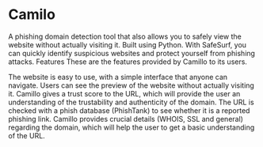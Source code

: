 # Camilo
A phishing domain detection tool that also allows you to safely view the website without actually visiting it. Built using Python. With SafeSurf, you can quickly identify suspicious websites and protect yourself from phishing attacks.
Features
These are the features provided by Camillo to its users.

The website is easy to use, with a simple interface that anyone can navigate.
Users can see the preview of the website without actually visiting it.
Camillo gives a trust score to the URL, which will provide the user an understanding of the trustability and authenticity of the domain.
The URL is checked with a phish database (PhishTank) to see whether it is a reported phishing link.
Camillo provides crucial details (WHOIS, SSL and general) regarding the domain, which will help the user to get a basic understanding of the URL.
